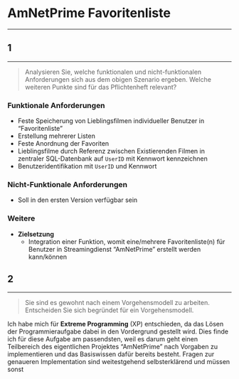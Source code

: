 # AmNetPrime Favoritenliste
___
## 1
___
> Analysieren Sie, welche funktionalen und nicht-funktionalen Anforderungen sich aus dem obigen Szenario ergeben. Welche weiteren Punkte sind für das Pflichtenheft relevant?
### Funktionale Anforderungen
- Feste Speicherung von Lieblingsfilmen individueller Benutzer in “Favoritenliste”
- Erstellung mehrerer Listen
- Feste Anordnung der Favoriten
- Lieblingsfilme durch Referenz zwischen Existierenden Filmen in zentraler SQL-Datenbank auf `UserID` mit Kennwort kennzeichnen
- Benutzeridentifikation mit `UserID` und Kennwort
### Nicht-Funktionale Anforderungen
- Soll in den ersten Version verfügbar sein
### Weitere
- **Zielsetzung**
	- Integration einer Funktion, womit eine/mehrere Favoritenliste(n) für Benutzer in Streamingdienst “AmNetPrime” erstellt werden kann/können
## 2
___
> Sie sind es gewohnt nach einem Vorgehensmodell zu arbeiten. Entscheiden Sie sich begründet für ein Vorgehensmodell.

Ich habe mich für **Extreme Programming** (XP) entschieden, da das Lösen der Programmieraufgabe dabei in den Vordergrund gestellt wird. Dies finde ich für diese Aufgabe am passendsten, weil es darum geht einen Teilbereich des eigentlichen Projektes “AmNetPrime” nach Vorgaben zu implementieren und das Basiswissen dafür bereits besteht. Fragen zur genaueren Implementation sind weitestgehend selbsterklärend und müssen sonst 